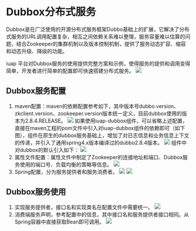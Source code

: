 # Dubbox分布式服务

Dubbox是在广泛使用的开源分布式服务框架Dubbo基础上的扩展，它解决了分布式服务的URL调用配置复杂，相互之间依赖关系难以整理，服务容量难以估算的问题，结合Zookeeper的集群机制以及版本控制机制，提供了服务动态扩容、缩容和动态升级、降级的功能。

iuap 平台对Dubbox服务的使用提供完整方案和示例，使得服务的提供和调用变得简单，开发者进行简单的配置即可快速搭建分布式服务。
 ![](../image/image122.png)

## Dubbox服务配置
1. maven配置：maven的依赖配置参考如下，其中版本号dubbo.version、zkclient.version、zookeeper.version版本统一定义，目前dubbox使用的版本为2.8.4.RELEASE。
 ![](../image/image123.png)
	如果使用iuap-dubbox组件，可以省略上述配置，直接在maven工程的pom文件中引入对iuap-dubbox组件的依赖即可（如下图），组件在原生的dubbox服务基础上，增加了对日志信息和业务信息上下文的传递，并引入了通用spring4.x版本编译过的dubbo2.8.4版本。
![](../image/image124.png) 
	组件中对dubbox的默认引入如下：
 ![](../image/image125.png)
2. 属性文件配置：属性文件中制定了Zookeeper的连接地址和端口、Dubbox服务使用的端口号、负载均衡的策略等信息。
 ![](../image/image126.png)
3. Spring配置，分为服务提供者和服务消费者。
 ![](../image/image127.png)
 ![](../image/image128.png)

## Dubbox服务使用
1. 实现服务提供者，接口名和实现类名在配置文件中需要统一。
 ![](../image/image129.png)
2. 消费端服务声明，参考配置中的信息，其中接口名和服务提供者接口相同。从Spring容器中直接获取Bean即可调用。
 ![](../image/image130.png)

